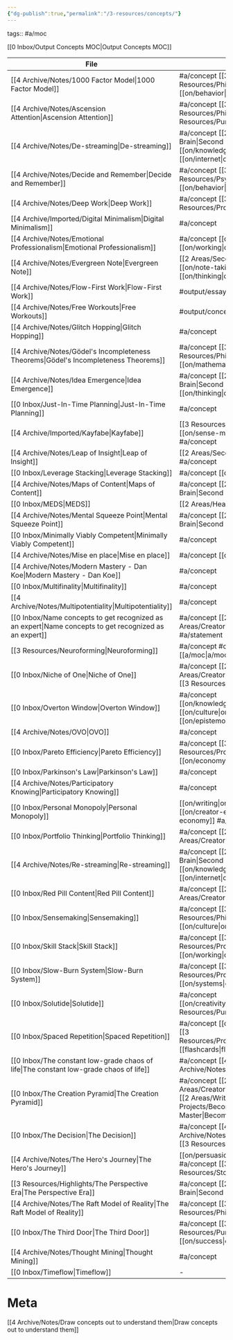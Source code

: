 ```yaml
---
{"dg-publish":true,"permalink":"/3-resources/concepts/"}
---
```


tags:: #a/moc 

[[0 Inbox/Output Concepts MOC\|Output Concepts MOC]]

| File                                                                                                      | tags                                                                |
| --------------------------------------------------------------------------------------------------------- | ------------------------------------------------------------------- |
| [[4 Archive/Notes/1000 Factor Model\|1000 Factor Model]]                                               | #a/concept [[3 Resources/Philosophy\|Philosophy]] [[on/behavior\|on/behavior]]                           |
| [[4 Archive/Notes/Ascension Attention\|Ascension Attention]]                                           | #a/concept [[3 Resources/Philosophy\|Philosophy]] [[3 Resources/Purpose\|Purpose]]                               |
| [[4 Archive/Notes/De-streaming\|De-streaming]]                                                         | #a/concept [[2 Areas/Second Brain\|Second Brain]] [[on/knowledge\|on/knowledge]] [[on/internet\|on/internet]]        |
| [[4 Archive/Notes/Decide and Remember\|Decide and Remember]]                                           | #a/concept [[3 Resources/Psychology\|Psychology]] [[on/behavior\|on/behavior]]                           |
| [[4 Archive/Notes/Deep Work\|Deep Work]]                                                               | #a/concept [[3 Resources/Productivity\|Productivity]]                                         |
| [[4 Archive/Imported/Digital Minimalism\|Digital Minimalism]]                                          | #a/concept                                                          |
| [[4 Archive/Notes/Emotional Professionalism\|Emotional Professionalism]]                               | #a/concept [[on/emotion\|on/emotion]] [[on/working\|on/working]]                            |
| [[4 Archive/Notes/Evergreen Note\|Evergreen Note]]                                                     | [[2 Areas/Second Brain\|Second Brain]] [[on/note-taking\|on/note-taking]] [[on/thinking\|on/thinking]] #a/concept      |
| [[4 Archive/Notes/Flow-First Work\|Flow-First Work]]                                                   | #output/essay [[wip\|wip]] #a/concept                                    |
| [[4 Archive/Notes/Free Workouts\|Free Workouts]]                                                       | #output/concept #a/concept                                          |
| [[4 Archive/Notes/Glitch Hopping\|Glitch Hopping]]                                                     | #a/concept                                                          |
| [[4 Archive/Notes/Gödel's Incompleteness Theorems\|Gödel's Incompleteness Theorems]]                   | #a/concept [[3 Resources/Philosophy\|Philosophy]] [[on/mathematics\|on/mathematics]]                        |
| [[4 Archive/Notes/Idea Emergence\|Idea Emergence]]                                                     | #a/concept [[2 Areas/Second Brain\|Second Brain]] [[on/thinking\|on/thinking]]                         |
| [[0 Inbox/Just-In-Time Planning\|Just-In-Time Planning]]                                               | #a/concept                                                          |
| [[4 Archive/Imported/Kayfabe\|Kayfabe]]                                                                | [[3 Resources/Philosophy\|Philosophy]] [[on/sense-making\|on/sense-making]] #a/concept                       |
| [[4 Archive/Notes/Leap of Insight\|Leap of Insight]]                                                   | [[2 Areas/Second Brain\|Second Brain]] #a/concept                                         |
| [[0 Inbox/Leverage Stacking\|Leverage Stacking]]                                                       | #a/concept [[on/systems\|on/systems]]                                           |
| [[4 Archive/Notes/Maps of Content\|Maps of Content]]                                                   | #a/concept [[2 Areas/Second Brain\|Second Brain]]                                         |
| [[0 Inbox/MEDS\|MEDS]]                                                                                 | [[2 Areas/Health\|Health]] #a/concept                                               |
| [[4 Archive/Notes/Mental Squeeze Point\|Mental Squeeze Point]]                                         | #a/concept [[2 Areas/Second Brain\|Second Brain]]                                         |
| [[0 Inbox/Minimally Viably Competent\|Minimally Viably Competent]]                                     | #a/concept                                                          |
| [[4 Archive/Notes/Mise en place\|Mise en place]]                                                       | #a/concept [[on/behavior\|on/behavior]]                                          |
| [[4 Archive/Notes/Modern Mastery - Dan Koe\|Modern Mastery - Dan Koe]]                                 | #a/concept                                                          |
| [[0 Inbox/Multifinality\|Multifinality]]                                                               | #a/concept                                                          |
| [[4 Archive/Notes/Multipotentiality\|Multipotentiality]]                                               | #a/concept                                                          |
| [[0 Inbox/Name concepts to get recognized as an expert\|Name concepts to get recognized as an expert]] | #a/concept [[2 Areas/Creatorpeneur\|Creatorpeneur]] #a/statement                           |
| [[3 Resources/Neuroforming\|Neuroforming]]                                                             | #a/concept #output/concept [[a/moc\|a/moc]]                                |
| [[0 Inbox/Niche of One\|Niche of One]]                                                                 | #a/concept [[2 Areas/Creatorpeneur\|Creatorpeneur]] [[3 Resources/Purpose\|Purpose]]                            |
| [[0 Inbox/Overton Window\|Overton Window]]                                                             | #a/concept [[on/knowledge\|on/knowledge]] [[on/culture\|on/culture]] [[on/epistemology\|on/epistemology]]      |
| [[4 Archive/Notes/OVO\|OVO]]                                                                           | #a/concept                                                          |
| [[0 Inbox/Pareto Efficiency\|Pareto Efficiency]]                                                       | #a/concept [[3 Resources/Productivity\|Productivity]] [[on/economy\|on/economy]]                          |
| [[0 Inbox/Parkinson's Law\|Parkinson's Law]]                                                           | #a/concept                                                          |
| [[4 Archive/Notes/Participatory Knowing\|Participatory Knowing]]                                       | #a/concept                                                          |
| [[0 Inbox/Personal Monopoly\|Personal Monopoly]]                                                       | [[on/writing\|on/writing]] #source/video [[on/creator-economy\|on/creator-economy]] #a/concept      |
| [[0 Inbox/Portfolio Thinking\|Portfolio Thinking]]                                                     | #a/concept [[2 Areas/Creatorpeneur\|Creatorpeneur]]                                        |
| [[4 Archive/Notes/Re-streaming\|Re-streaming]]                                                         | #a/concept [[2 Areas/Second Brain\|Second Brain]] [[on/knowledge\|on/knowledge]] [[on/internet\|on/internet]]        |
| [[0 Inbox/Red Pill Content\|Red Pill Content]]                                                         | #a/concept [[2 Areas/Creatorpeneur\|Creatorpeneur]]                                        |
| [[0 Inbox/Sensemaking\|Sensemaking]]                                                                   | #a/concept [[3 Resources/Philosophy\|Philosophy]] [[on/culture\|on/culture]]                            |
| [[0 Inbox/Skill Stack\|Skill Stack]]                                                                   | #a/concept [[3 Resources/Productivity\|Productivity]] [[on/working\|on/working]]                          |
| [[0 Inbox/Slow-Burn System\|Slow-Burn System]]                                                         | #a/concept [[3 Resources/Productivity\|Productivity]] [[on/systems\|on/systems]]                          |
| [[0 Inbox/Solutide\|Solutide]]                                                                         | #a/concept [[on/creativity\|on/creativity]] [[3 Resources/Purpose\|Purpose]]                            |
| [[0 Inbox/Spaced Repetition\|Spaced Repetition]]                                                       | #a/concept [[on/memory\|on/memory]] [[3 Resources/Productivity\|Productivity]] [[flashcards\|flashcards]]            |
| [[0 Inbox/The constant low-grade chaos of life\|The constant low-grade chaos of life]]                 | #a/concept [[4 Archive/Notes/Overwhelm\|Overwhelm]]                                            |
| [[0 Inbox/The Creation Pyramid\|The Creation Pyramid]]                                                 | #a/concept [[2 Areas/Creatorpeneur\|Creatorpeneur]] [[2 Areas/Writing\|Writing]] [[1 Projects/Become a Modern Master\|Become a Modern Master]] |
| [[0 Inbox/The Decision\|The Decision]]                                                                 | #a/concept [[4 Archive/Notes/Motivation\|Motivation]] [[3 Resources/Purpose\|Purpose]]                               |
| [[4 Archive/Notes/The Hero's Journey\|The Hero's Journey]]                                             | [[on/persuasion\|on/persuasion]] #a/concept [[3 Resources/Storytelling\|Storytelling]]                       |
| [[3 Resources/Highlights/The Perspective Era\|The Perspective Era]]                                    | #a/concept [[2 Areas/Second Brain\|Second Brain]]                                         |
| [[4 Archive/Notes/The Raft Model of Reality\|The Raft Model of Reality]]                               | #a/concept [[3 Resources/Philosophy\|Philosophy]]                                           |
| [[0 Inbox/The Third Door\|The Third Door]]                                                             | #a/concept [[3 Resources/Purpose\|Purpose]] [[on/success\|on/success]]                               |
| [[4 Archive/Notes/Thought Mining\|Thought Mining]]                                                     | #a/concept                                                          |
| [[0 Inbox/Timeflow\|Timeflow]]                                                                         | \-                                                                  |


# Meta
[[4 Archive/Notes/Draw concepts out to understand them\|Draw concepts out to understand them]]